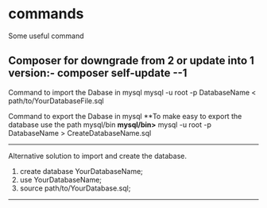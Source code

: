 # commands
Some useful command 

Composer for downgrade from 2 or update into 1 version:-
  composer self-update --1
--------------------------------------------------------------

Command to import the Dabase in mysql
  mysql -u root -p DatabaseName < path/to/YourDatabaseFile.sql

Command to export the Dabase in mysql
**To make easy to export the database use the path mysql/bin
**mysql/bin>**
  mysql -u root -p DatabaseName > CreateDatabaseName.sql

-------------------------
Alternative solution to import and create the database.

 1.   create database YourDatabaseName;
 2.   use YourDatabaseName;
 3.   source path/to/YourDatabase.sql;

----------------------

